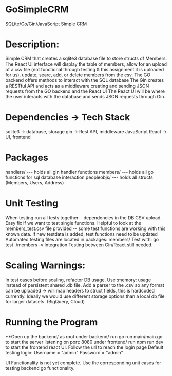 # GoSimpleCRM
SQLite/Go/Gin/JavaScript Simple CRM

# Description: 
Simple CRM that creates a sqlite3 database file to store structs of Members. The React UI interface will display the table of members, allow for an upload of a csv file (not functional through testing & this assignment it is uploaded for us), update, searc, add, or delete members from the csv. 
The GO backend offers methods to interact with the SQL database
The Gin creates a RESTful API and acts as a middleware creating and sending JSON requests from the GO backend and the React UI
The React UI will be where the user interacts with the database and sends JSON requests through Gin.

# Dependencies -> Tech Stack
 
sqlite3 -> database, storage
gin -> Rest API, middleware
JavaScript React -> UI, frontend

# Packages
handlers/ --- holds all gin handler functions
members/ --- holds all go functions for sql database interaction
peopleobjs/ --- holds all structs (Members, Users, Address)

# Unit Testing
When testing run all tests together-- dependencies in the DB CSV upload. Easy fix if we want to test single functions.
Helpful to look at the members_test.csv file provided -- some test functions are working with this known data. If new testdata is added, test functions need to be updated
Automated testing files are located in packages: 
members/
Test with: go test ./members -v 
Integration Testing between Gin/React still needed. 

# Scaling Warnings: 
In test cases before scaling, refactor DB usage. Use :memory: usage instead of persistent shared .db file.
Add a parser to the .csv so any format can be uploaded -> will map headers to struct fields, this is hardcoded currently.
Ideally we would use different storage options than a local db file for larger datasets. (BigQuery, Cloud)

# Running the Program
**Open up the backend/ as root
under backend/ run go run main/main.go to start the server listening on port: 8080
under frontend/ run npm run dev to start the frontend react UI. Follow the url to reach the login page
Default testing login: 
Username = "admin"
Password = "admin"

UI Functionality is not yet complete. 
Use the corresponding unit cases for testing backend go functionality. 



